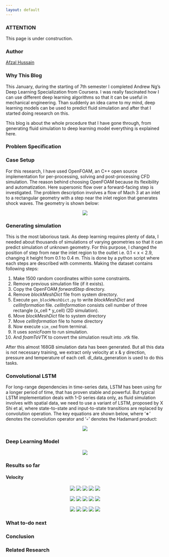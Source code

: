 ```yaml
---
layout: default
---
```


### ATTENTION

This page is under construction.

### Author
[Afzal Hussain](https://illusorytime.github.io/)

### Why This Blog
This January, during the starting of 7th semester I completed Andrew Ng’s Deep Learning Specialization from Coursera. I was really fascinated how I can use different deep learning algorithms so that it can be useful in mechanical engineering. Than suddenly an idea came to my mind, deep learning models can be used to predict fluid simulation and after that I started doing research on this.

This blog is about the whole procedure that I have gone through, from generating fluid simulation to deep learning model everything is explained here.

### Problem Specification

### Case Setup
For this research, I have used OpenFOAM, an C++ open source implementation for per-processing, solving and post-processing CFD simulation. The reason behind choosing OpenFOAM because its flexibility and automatization. Here supersonic flow over a forward-facing step is investigated. The problem description involves a flow of Mach 3 at an inlet to a rectangular geometry with a step near the inlet region that generates shock waves. The geometry is shown below:

<p align="center">
  <img src="assets/geometry.png">
</p>

### Generating simulation 
This is the most laborious task. As deep learning requires plenty of data, I needed about thousands of simulations of varying geometries so that it can predict simulation of unknown geometry. For this purpose, I changed the position of step from near the inlet region to the outlet i.e.  0.1 < x < 2.9, changing it height from 0.1 to 0.4 m. This is done by a python script where each steps are described with comments. Making the dataset contains following steps:
  1. Make 1500 random coordinates within some constraints.
  2. Remove previous simulation file (if it exists).
  3. Copy the OpenFOAM _forwardStep_ directory.
  4. Remove _blockMeshDict_ file from system directory.
  5. Execute `gen_blockMeshDict.py` to write _blockMeshDict_ and _cellInformation_ file.
     _cellInformation_ consists cell number of three rectangle (x_cell * y_cell) (2D simulation). 
  6. Move _blockMeshDict_ file to system directory
  7. Move _cellInformation_ file to home directory
  8. Now execute `sim_cmd` from terminal. 
  9. It uses _sonicFoam_ to run simulation.
10. And _foamToVTK_ to convert the simulation result into .vtk file.

After this almost 168GB simulation data has been generated. But all this data is not necessary training, we extract only velocity at x & y direction, pressure and temperature of each cell. dl_data_generation is used to do this tasks.

### Convolutional LSTM
For long-range dependencies in time-series data, LSTM has been using for a longer period of time, that has proven stable and powerful. But typical LSTM implementation deals with 1-D series data only, as fluid simulation involves with spatial data, we need to use a variant of LSTM, proposed by X Shi et al, where state-to-state and input-to-state transitions are replaced by convolution operation. The key equations are shown below, where ‘∗’ denotes the convolution operator and ‘◦’ denotes the Hadamard product:

<p align="center">
  <img src="assets/C-LSTM.png">
</p>

### Deep Learning Model 

<p align="center">
  <img src="assets/my_model.png">
</p>

### Results so far
#### Velocity

<p align="center">
  <img src="assets/plots/U/1s.png">
  <img src="assets/plots/U/2s.png">
  <img src="assets/plots/U/3s.png">
  <img src="assets/plots/U/4s.png">
  <img src="assets/plots/U/5s.png">
</p>

<p align="center">
  <img src="assets/plots/p/1s.png">
  <img src="assets/plots/p/2s.png">
  <img src="assets/plots/p/3s.png">
  <img src="assets/plots/p/4s.png">
  <img src="assets/plots/p/5s.png">
</p>

<p align="center">
  <img src="assets/plots/T/1s.png">
  <img src="assets/plots/T/2s.png">
  <img src="assets/plots/T/3s.png">
  <img src="assets/plots/T/4s.png">
  <img src="assets/plots/T/5s.png">
</p>


### What to-do next

### Conclusion

### Related Research